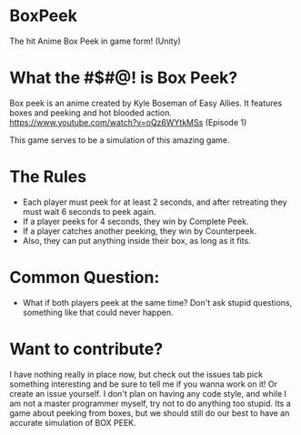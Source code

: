 # BoxPeek
The hit Anime Box Peek in game form! (Unity)

# What the #$#@! is Box Peek?
Box peek is an anime created by Kyle Boseman of Easy Allies. It features boxes and peeking and hot blooded action.
https://www.youtube.com/watch?v=oQz6WYtkMSs (Episode 1)

This game serves to be a simulation of this amazing game.


# The Rules

- Each player must peek for at least 2 seconds, and after retreating they must wait 6 seconds to peek again. 
- If a player peeks for 4 seconds, they win by Complete Peek.
- If a player catches another peeking, they win by Counterpeek. 
- Also, they can put anything inside their box, as long as it fits.


# Common Question:
- What if both players peek at the same time? 
 Don't ask stupid questions, something like that could never happen.
 
 
 # Want to contribute?
 I have nothing really in place now, but check out the issues tab pick something interesting and be sure to tell me if you wanna work on it!
 Or create an issue yourself. I don't plan on having any code style, and while I am not a master programmer myself, try not to do anything
 too stupid. Its a game about peeking from boxes, but we should still do our best to have an accurate simulation of BOX PEEK.

